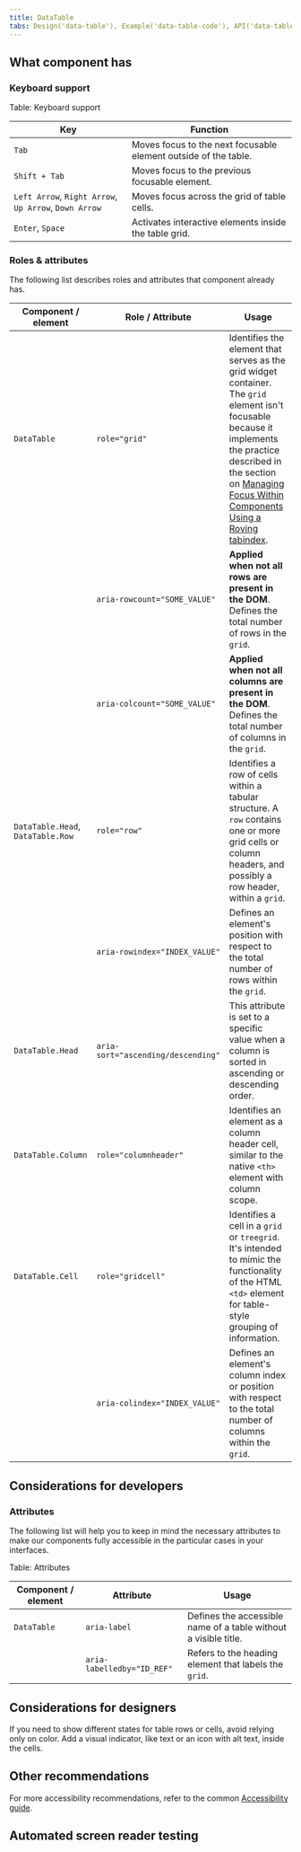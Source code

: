 ```yaml
---
title: DataTable
tabs: Design('data-table'), Example('data-table-code'), API('data-table-api'), A11y('data-table-a11y'),  Changelog('data-table-changelog')
---
```


## What component has

### Keyboard support

Table: Keyboard support

| Key                                                   | Function                                                        |
| ----------------------------------------------------- | --------------------------------------------------------------- |
| `Tab`                                                 | Moves focus to the next focusable element outside of the table. |
| `Shift + Tab`                                         | Moves focus to the previous focusable element.                  |
| `Left Arrow`, `Right Arrow`, `Up Arrow`, `Down Arrow` | Moves focus across the grid of table cells.                     |
| `Enter`, `Space`                                      | Activates interactive elements inside the table grid.           |

### Roles & attributes

The following list describes roles and attributes that component already has.

| Component / element               | Role / Attribute                   | Usage                                                                                                                                                                                                                                                                                                             |
| --------------------------------- | ---------------------------------- | ----------------------------------------------------------------------------------------------------------------------------------------------------------------------------------------------------------------------------------------------------------------------------------------------------------------- |
| `DataTable`                       | `role="grid"`                      | Identifies the element that serves as the grid widget container. The `grid` element isn't focusable because it implements the practice described in the section on [Managing Focus Within Components Using a Roving tabindex](https://www.w3.org/WAI/ARIA/apg/practices/keyboard-interface/#kbd_roving_tabindex). |
|                                   | `aria-rowcount="SOME_VALUE"`       | **Applied when not all rows are present in the DOM**. Defines the total number of rows in the `grid`.                                                                                                                                                                                                             |
|                                   | `aria-colcount="SOME_VALUE"`       | **Applied when not all columns are present in the DOM**. Defines the total number of columns in the `grid`.                                                                                                                                                                                                       |
| `DataTable.Head`, `DataTable.Row` | `role="row"`                       | Identifies a row of cells within a tabular structure. A `row` contains one or more grid cells or column headers, and possibly a row header, within a `grid`.                                                                                                                                                      |
|                                   | `aria-rowindex="INDEX_VALUE"`      | Defines an element's position with respect to the total number of rows within the `grid`.                                                                                                                                                                                                                         |
| `DataTable.Head`                  | `aria-sort="ascending/descending"` | This attribute is set to a specific value when a column is sorted in ascending or descending order.                                                                                                                                                                                                               |
| `DataTable.Column`                | `role="columnheader"`              | Identifies an element as a column header cell, similar to the native `<th>` element with column scope.                                                                                                                                                                                                            |
| `DataTable.Cell`                  | `role="gridcell"`                  | Identifies a cell in a `grid` or `treegrid`. It's intended to mimic the functionality of the HTML `<td>` element for table-style grouping of information.                                                                                                                                                         |
|                                   | `aria-colindex="INDEX_VALUE"`      | Defines an element's column index or position with respect to the total number of columns within the `grid`.                                                                                                                                                                                                      |

## Considerations for developers

### Attributes

The following list will help you to keep in mind the necessary attributes to make our components fully accessible in the particular cases in your interfaces.

Table: Attributes

| Component / element | Attribute                  | Usage                                                           |
| ------------------- | -------------------------- | --------------------------------------------------------------- |
| `DataTable`         | `aria-label`               | Defines the accessible name of a table without a visible title. |
|                     | `aria-labelledby="ID_REF"` | Refers to the heading element that labels the `grid`.           |

## Considerations for designers

If you need to show different states for table rows or cells, avoid relying only on color. Add a visual indicator, like text or an icon with alt text, inside the cells.

## Other recommendations

For more accessibility recommendations, refer to the common [Accessibility guide](/core-principles/a11y/a11y).

## Automated screen reader testing

<!--@include: ./data-table-a11y-report.md-->
